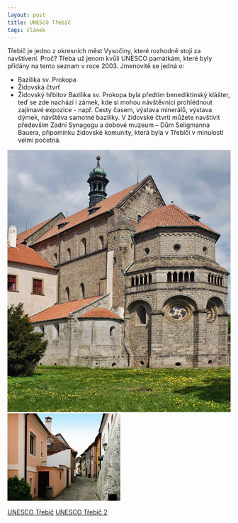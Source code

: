 ```yaml
---
layout: post
title: UNESCO Třebíč
tags: článek
---
```


Třebíč je jedno z okresních měst Vysočiny, které rozhodně stojí za navštívení. Proč? Třeba už jenom kvůli UNESCO památkám, 
které byly přidány na tento seznam v roce 2003. Jmenovitě se jedná o:
-	Bazilika sv. Prokopa
-	Židovská čtvrť
-	Židovský hřbitov
Bazilika sv. Prokopa byla předtím benediktinský klášter, teď se zde nachází i zámek, kde si mohou návštěvníci prohlédnout 
zajímavé expozice - např. Cesty časem, výstava minerálů, výstava dýmek, návštěva samotné baziliky.
V židovské čtvrti můžete navštívit především Zadní Synagogu a dobové muzeum – Dům Seligmanna Bauera, připomínku židovské 
komunity, která byla v Třebíči v minulosti velmi početná.

![Bazilika sv. Prokopa](/images/bazilika.jpg "Bazilika")
![Židovská čtvrť](/images/zidovskactvrt.jpg "Židovská čtvrť")

[UNESCO Třebíč](http://www.trebic.cz/unesco/)
[UNESCO Třebíč 2](http://www.unesco-czech.cz/trebic/predstaveni/)
